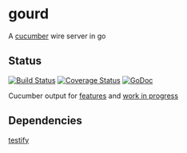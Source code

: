 # gourd

A [cucumber](https://cukes.info/) wire server in go

## Status

[![Build Status](https://travis-ci.org/raphaelmeyer/gourd.svg?branch=master)](https://travis-ci.org/raphaelmeyer/gourd)
[![Coverage Status](https://img.shields.io/coveralls/raphaelmeyer/gourd.svg)](https://coveralls.io/r/raphaelmeyer/gourd?branch=master)
[![GoDoc](https://godoc.org/github.com/raphaelmeyer/gourd?status.svg)](http://godoc.org/github.com/raphaelmeyer/gourd)

Cucumber output for [features](https://raphaelmeyer.github.io/gourd/features.html)
and [work in progress](https://raphaelmeyer.github.io/gourd/wip.html)

## Dependencies

[testify](http://github.com/stretchr/testify)

